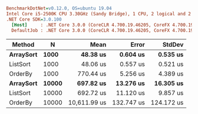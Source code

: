 ``` ini

BenchmarkDotNet=v0.12.0, OS=ubuntu 19.04
Intel Core i5-2500K CPU 3.30GHz (Sandy Bridge), 1 CPU, 2 logical and 2 physical cores
.NET Core SDK=3.0.100
  [Host]     : .NET Core 3.0.0 (CoreCLR 4.700.19.46205, CoreFX 4.700.19.46214), X64 RyuJIT
  DefaultJob : .NET Core 3.0.0 (CoreCLR 4.700.19.46205, CoreFX 4.700.19.46214), X64 RyuJIT


```
|    Method |     N |         Mean |      Error |     StdDev |
|---------- |------ |-------------:|-----------:|-----------:|
| **ArraySort** |  **1000** |     **48.38 us** |   **0.604 us** |   **0.535 us** |
|  ListSort |  1000 |     48.06 us |   0.557 us |   0.521 us |
|   OrderBy |  1000 |    770.44 us |   5.256 us |   4.389 us |
| **ArraySort** | **10000** |    **697.82 us** |  **13.276 us** |  **16.305 us** |
|  ListSort | 10000 |    692.72 us |  11.120 us |   9.857 us |
|   OrderBy | 10000 | 10,611.99 us | 132.747 us | 124.172 us |
